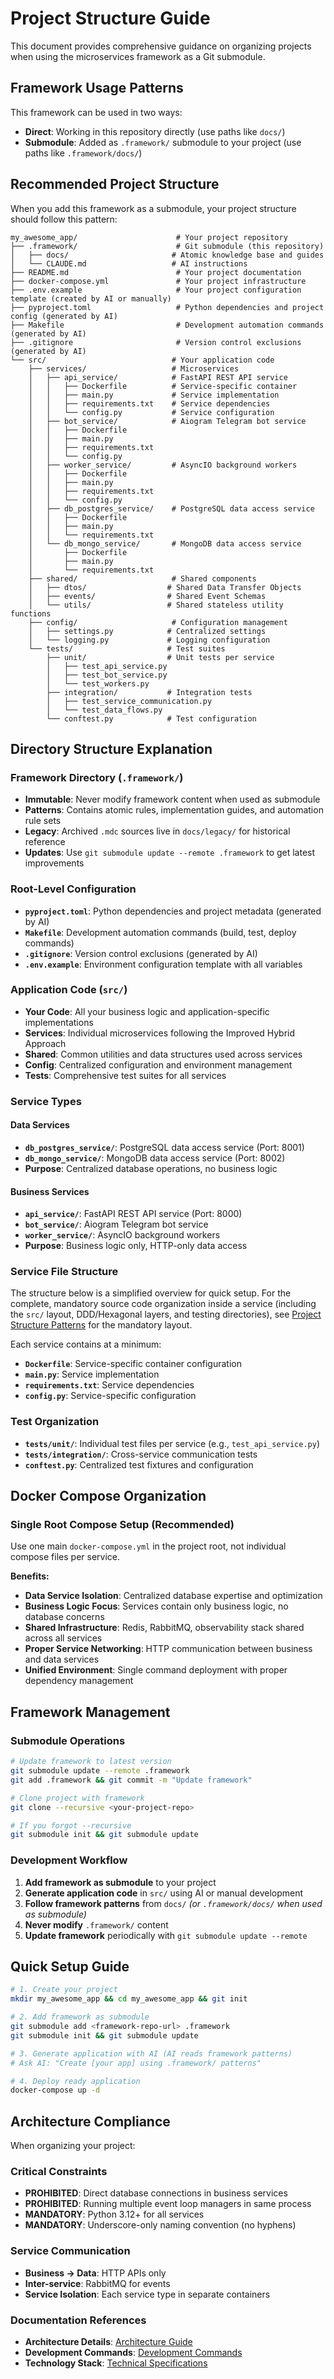 # Project Structure Guide

This document provides comprehensive guidance on organizing projects when using the microservices framework as a Git submodule.

## Framework Usage Patterns

This framework can be used in two ways:
- **Direct**: Working in this repository directly (use paths like `docs/`)
- **Submodule**: Added as `.framework/` submodule to your project (use paths like `.framework/docs/`)

## Recommended Project Structure

When you add this framework as a submodule, your project structure should follow this pattern:

```
my_awesome_app/                      # Your project repository
├── .framework/                      # Git submodule (this repository)
│   ├── docs/                       # Atomic knowledge base and guides
│   └── CLAUDE.md                   # AI instructions
├── README.md                        # Your project documentation
├── docker-compose.yml               # Your project infrastructure
├── .env.example                     # Your project configuration template (created by AI or manually)
├── pyproject.toml                   # Python dependencies and project config (generated by AI)
├── Makefile                         # Development automation commands (generated by AI)
├── .gitignore                       # Version control exclusions (generated by AI)
└── src/                            # Your application code
    ├── services/                   # Microservices
    │   ├── api_service/            # FastAPI REST API service
    │   │   ├── Dockerfile          # Service-specific container
    │   │   ├── main.py             # Service implementation
    │   │   ├── requirements.txt    # Service dependencies
    │   │   └── config.py           # Service configuration
    │   ├── bot_service/            # Aiogram Telegram bot service
    │   │   ├── Dockerfile
    │   │   ├── main.py
    │   │   ├── requirements.txt
    │   │   └── config.py
    │   ├── worker_service/         # AsyncIO background workers
    │   │   ├── Dockerfile
    │   │   ├── main.py
    │   │   ├── requirements.txt
    │   │   └── config.py
    │   ├── db_postgres_service/    # PostgreSQL data access service
    │   │   ├── Dockerfile
    │   │   ├── main.py
    │   │   └── requirements.txt
    │   └── db_mongo_service/       # MongoDB data access service
    │       ├── Dockerfile
    │       ├── main.py
    │       └── requirements.txt
    ├── shared/                     # Shared components
    │   ├── dtos/                  # Shared Data Transfer Objects
    │   ├── events/                # Shared Event Schemas
    │   └── utils/                 # Shared stateless utility functions
    ├── config/                     # Configuration management
    │   ├── settings.py            # Centralized settings
    │   └── logging.py             # Logging configuration
    └── tests/                     # Test suites
        ├── unit/                  # Unit tests per service
        │   ├── test_api_service.py
        │   ├── test_bot_service.py
        │   └── test_workers.py
        ├── integration/           # Integration tests
        │   ├── test_service_communication.py
        │   └── test_data_flows.py
        └── conftest.py            # Test configuration
```

## Directory Structure Explanation

### Framework Directory (`.framework/`)
- **Immutable**: Never modify framework content when used as submodule
- **Patterns**: Contains atomic rules, implementation guides, and automation rule sets
- **Legacy**: Archived `.mdc` sources live in `docs/legacy/` for historical reference
- **Updates**: Use `git submodule update --remote .framework` to get latest improvements

### Root-Level Configuration
- **`pyproject.toml`**: Python dependencies and project metadata (generated by AI)
- **`Makefile`**: Development automation commands (build, test, deploy commands)
- **`.gitignore`**: Version control exclusions (generated by AI)
- **`.env.example`**: Environment configuration template with all variables

### Application Code (`src/`)
- **Your Code**: All your business logic and application-specific implementations
- **Services**: Individual microservices following the Improved Hybrid Approach
- **Shared**: Common utilities and data structures used across services
- **Config**: Centralized configuration and environment management
- **Tests**: Comprehensive test suites for all services

### Service Types

#### Data Services
- **`db_postgres_service/`**: PostgreSQL data access service (Port: 8001)
- **`db_mongo_service/`**: MongoDB data access service (Port: 8002)
- **Purpose**: Centralized database operations, no business logic

#### Business Services
- **`api_service/`**: FastAPI REST API service (Port: 8000)
- **`bot_service/`**: Aiogram Telegram bot service
- **`worker_service/`**: AsyncIO background workers
- **Purpose**: Business logic only, HTTP-only data access

### Service File Structure
The structure below is a simplified overview for quick setup. For the complete, mandatory source code organization inside a service (including the `src/` layout, DDD/Hexagonal layers, and testing directories), see [Project Structure Patterns](../atomic/architecture/project-structure-patterns.md) for the mandatory layout.

Each service contains at a minimum:
- **`Dockerfile`**: Service-specific container configuration
- **`main.py`**: Service implementation
- **`requirements.txt`**: Service dependencies
- **`config.py`**: Service-specific configuration

### Test Organization
- **`tests/unit/`**: Individual test files per service (e.g., `test_api_service.py`)
- **`tests/integration/`**: Cross-service communication tests
- **`conftest.py`**: Centralized test fixtures and configuration

## Docker Compose Organization

### Single Root Compose Setup (Recommended)
Use one main `docker-compose.yml` in the project root, not individual compose files per service.

**Benefits:**
- **Data Service Isolation**: Centralized database expertise and optimization
- **Business Logic Focus**: Services contain only business logic, no database concerns
- **Shared Infrastructure**: Redis, RabbitMQ, observability stack shared across all services
- **Proper Service Networking**: HTTP communication between business and data services
- **Unified Environment**: Single command deployment with proper dependency management

## Framework Management

### Submodule Operations
```bash
# Update framework to latest version
git submodule update --remote .framework
git add .framework && git commit -m "Update framework"

# Clone project with framework
git clone --recursive <your-project-repo>

# If you forgot --recursive
git submodule init && git submodule update
```

### Development Workflow
1. **Add framework as submodule** to your project
2. **Generate application code** in `src/` using AI or manual development
3. **Follow framework patterns** from `docs/` *(or `.framework/docs/` when used as submodule)*
4. **Never modify** `.framework/` content
5. **Update framework** periodically with `git submodule update --remote`

## Quick Setup Guide

```bash
# 1. Create your project
mkdir my_awesome_app && cd my_awesome_app && git init

# 2. Add framework as submodule
git submodule add <framework-repo-url> .framework
git submodule init && git submodule update

# 3. Generate application with AI (AI reads framework patterns)
# Ask AI: "Create [your app] using .framework/ patterns"

# 4. Deploy ready application
docker-compose up -d
```

## Architecture Compliance

When organizing your project:

### Critical Constraints
- **PROHIBITED**: Direct database connections in business services
- **PROHIBITED**: Running multiple event loop managers in same process
- **MANDATORY**: Python 3.12+ for all services
- **MANDATORY**: Underscore-only naming convention (no hyphens)

### Service Communication
- **Business → Data**: HTTP APIs only
- **Inter-service**: RabbitMQ for events
- **Service Isolation**: Each service type in separate containers

### Documentation References
- **Architecture Details**: [Architecture Guide](../LINKS_REFERENCE.md#core-documentation)
- **Development Commands**: [Development Commands](../LINKS_REFERENCE.md#developer-guides)
- **Technology Stack**: [Technical Specifications](../LINKS_REFERENCE.md#core-documentation)

